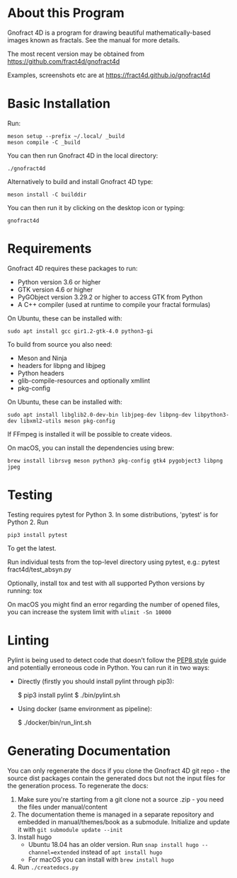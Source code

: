 About this Program
==================

Gnofract 4D is a program for drawing beautiful mathematically-based
images known as fractals. See the manual for more details.

The most recent version may be obtained from
https://github.com/fract4d/gnofract4d

Examples, screenshots etc are at https://fract4d.github.io/gnofract4d

Basic Installation
==================

Run:

    meson setup --prefix ~/.local/ _build
    meson compile -C _build

You can then run Gnofract 4D in the local directory:

    ./gnofract4d

Alternatively to build and install Gnofract 4D type:

    meson install -C builddir

You can then run it by clicking on the desktop icon or typing:

    gnofract4d

Requirements
============

Gnofract 4D requires these packages to run:

- Python version 3.6 or higher
- GTK version 4.6 or higher
- PyGObject version 3.29.2 or higher to access GTK from Python
- A C++ compiler (used at runtime to compile your fractal formulas)

On Ubuntu, these can be installed with:

    sudo apt install gcc gir1.2-gtk-4.0 python3-gi

To build from source you also need:

- Meson and Ninja
- headers for libpng and libjpeg
- Python headers
- glib-compile-resources and optionally xmllint
- pkg-config

On Ubuntu, these can be installed with:

    sudo apt install libglib2.0-dev-bin libjpeg-dev libpng-dev libpython3-dev libxml2-utils meson pkg-config

If FFmpeg is installed it will be possible to create videos.

On macOS, you can install the dependencies using brew:

    brew install librsvg meson python3 pkg-config gtk4 pygobject3 libpng jpeg

Testing
=======

Testing requires pytest for Python 3. In some distributions, 'pytest' is for Python 2. Run

    pip3 install pytest

To get the latest.

Run individual tests from the top-level directory using pytest, e.g.:
    pytest fract4d/test_absyn.py

Optionally, install tox and test with all supported Python versions by running:
    tox

On macOS you might find an error regarding the number of opened files, you can increase the system limit with `ulimit -Sn 10000`

Linting
=======

Pylint is being used to detect code that doesn't follow the [PEP8 style](https://www.python.org/dev/peps/pep-0008/) guide and potentially erroneous code in Python.
You can run it in two ways:

 - Directly (firstly you should install pylint through pip3):

    $ pip3 install pylint
    $ ./bin/pylint.sh

 - Using docker (same environment as pipeline):

    $ ./docker/bin/run_lint.sh

Generating Documentation
========================

You can only regenerate the docs if you clone the Gnofract 4D git repo - the source dist packages contain the generated docs but not the input files for the generation process. To regenerate the docs:

1. Make sure you're starting from a git clone not a source .zip - you need the files under manual/content
2. The documentation theme is managed in a separate repository and embedded in manual/themes/book as a submodule. Initialize and update it with `git submodule update --init`
3. Install hugo
    * Ubuntu 18.04 has an older version. Run `snap install hugo --channel=extended` instead of `apt install hugo`
    * For macOS you can install with `brew install hugo`
4. Run `./createdocs.py`
